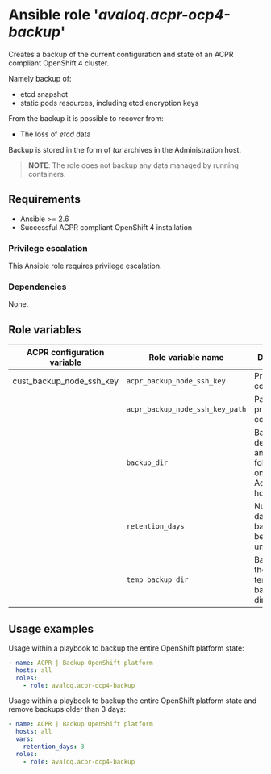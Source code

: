 # Ansible role '*avaloq.acpr-ocp4-backup*'

Creates a backup of the current configuration and state of an ACPR compliant OpenShift
4 cluster.

Namely backup of:
- etcd snapshot
- static pods resources, including etcd encryption keys

From the backup it is possible to recover from:
- The loss of *etcd* data

Backup is stored in the form of _tar_ archives in the Administration host.

> **NOTE**: The role does not backup any data managed by running containers.

## Requirements

* Ansible >= 2.6
* Successful ACPR compliant OpenShift 4 installation

### Privilege escalation

This Ansible role requires privilege escalation.

### Dependencies

None.

## Role variables

|ACPR configuration variable |Role variable name              |Description                                                                               | Default                                      |
|----------------------------|--------------------------------|------------------------------------------------------------------------------------------|----------------------------------------------|
|cust_backup_node_ssh_key    |`acpr_backup_node_ssh_key`      | Private key of core user                                                                 |                                              |
|                            |`acpr_backup_node_ssh_key_path` | Path to private key of core user                                                         | *~/.ssh/core.id_rsa*                         |
|                            |`backup_dir`                    | Backup destination and base folder name on the Administraion host                        | *{{ home_folder }}/acpr-backup/acpr-backup-* |
|                            |`retention_days`                | Number of days older backups will be kept (*-1*: unlimited)                              | *-1*                                         |
|                            |`temp_backup_dir`               | Base name of the temporary backup directory                                              | */tmp/{{ ansible_nodename }}-*               |

## Usage examples

Usage within a playbook to backup the entire OpenShift platform state:

```yaml
- name: ACPR | Backup OpenShift platform
  hosts: all
  roles:
    - role: avaloq.acpr-ocp4-backup
```

Usage within a playbook to backup the entire OpenShift platform state and remove backups
older than 3 days:

```yaml
- name: ACPR | Backup OpenShift platform
  hosts: all
  vars:
    retention_days: 3
  roles:
    - role: avaloq.acpr-ocp4-backup
```
